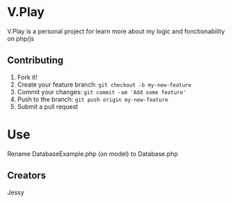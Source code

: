 # V.Play

V.Play is a personal project for learn more about my logic and fonctionability on php/js

## Contributing

1. Fork it!
2. Create your feature branch: `git checkout -b my-new-feature`
3. Commit your changes: `git commit -am 'Add some feature'`
4. Push to the branch: `git push origin my-new-feature`
5. Submit a pull request

# Use

Rename DatabaseExample.php (on model) to Database.php

## Creators

Jessy
